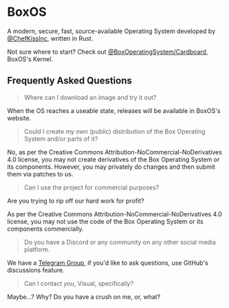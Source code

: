 # BoxOS

A modern, secure, fast, source-available Operating System developed by [@ChefKissInc](https://github.com/ChefKissInc), written in Rust.

Not sure where to start? Check out [@BoxOperatingSystem/Cardboard](https://github.com/BoxOperatingSystem/Cardboard), BoxOS's Kernel.

## Frequently Asked Questions

> Where can I download an image and try it out?

When the OS reaches a useable state, releases will be available in BoxOS's website.

> Could I create my own (public) distribution of the Box Operating System and/or parts of it?

No, as per the Creative Commons Attribution-NoCommercial-NoDerivatives 4.0 license, you may not create derivatives of the Box Operating System or its components. However, you may privately do changes and then submit them via patches to us.

> Can I use the project for commercial purposes?

Are you trying to rip off our hard work for profit?

As per the Creative Commons Attribution-NoCommercial-NoDerivatives 4.0 license, you may not use the code of the Box Operating System or its components commercially.

> Do you have a Discord or any community on any other social media platform.

We have a [Telegram Group](https://t.me/+-N87mVIqHvg4N2E8), if you'd like to ask questions, use GitHub's discussions feature.

> Can I contact *you*, Visual, specifically?

Maybe...? Why? Do you have a crush on me, or, what?
